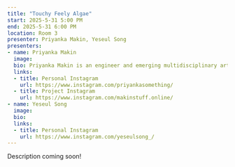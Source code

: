 ```yaml
---
title: "Touchy Feely Algae"
start: 2025-5-31 5:00 PM
end: 2025-5-31 6:00 PM
location: Room 3
presenter: Priyanka Makin, Yeseul Song
presenters:
- name: Priyanka Makin
  image: 
  bio: Priyanka Makin is an engineer and emerging multidisciplinary artist specializing in creative technology and sculpture. Her expertise spans kinetics, circuit boards, and audio devices, alongside traditional handicrafts such as textile arts and film photography. Her works delve into themes of identity, nature, and home with a touch of humor, reflecting her perspective as a mixed, anxious, first-gen American woman in STEM. She advocates for inclusivity in STEAM by employing an open source pedagogy and hosting educational workshops. Makin is a co-founder of Material Kitchen, an online resource for sustainable materials, a SparkFun Electronics alum, and holds a Masters from the Interactive Telecommunications Program at Tisch School of the Arts at NYU.
  links:
  - title: Personal Instagram
    url: https://www.instagram.com/priyankasomething/
  - title: Project Instagram
    url: https://www.instagram.com/makinstuff.online/
- name: Yeseul Song
  image: 
  bio: 
  links:
  - title: Personal Instagram
    url: https://www.instagram.com/yeseulsong_/
---
```


Description coming soon!
